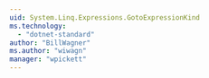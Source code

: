 ```yaml
---
uid: System.Linq.Expressions.GotoExpressionKind
ms.technology: 
  - "dotnet-standard"
author: "BillWagner"
ms.author: "wiwagn"
manager: "wpickett"
---
```

